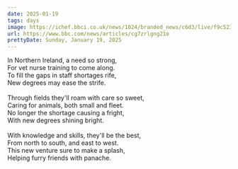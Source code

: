 ```yaml
---
date: 2025-01-19
tags: days
image: https://ichef.bbci.co.uk/news/1024/branded_news/c6d3/live/f9c523f0-d5dd-11ef-94cb-5f844ceb9e30.jpg
url: https://www.bbc.com/news/articles/cg7zrlgng21o
prettyDate: Sunday, January 19, 2025
---
```

In Northern Ireland, a need so strong,<br>For vet nurse training to come along.<br>To fill the gaps in staff shortages rife,<br>New degrees may ease the strife.<br><br>Through fields they'll roam with care so sweet,<br>Caring for animals, both small and fleet.<br>No longer the shortage causing a fright,<br>With new degrees shining bright.<br><br>With knowledge and skills, they'll be the best,<br>From north to south, and east to west.<br>This new venture sure to make a splash,<br>Helping furry friends with panache.